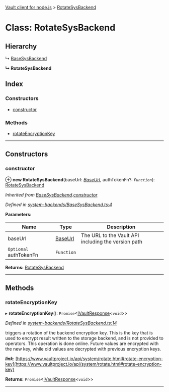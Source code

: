 [Vault client for node.js](../README.md) > [RotateSysBackend](../classes/rotatesysbackend.md)

# Class: RotateSysBackend

## Hierarchy

↳  [BaseSysBackend](basesysbackend.md)

**↳ RotateSysBackend**

## Index

### Constructors

* [constructor](rotatesysbackend.md#constructor)

### Methods

* [rotateEncryptionKey](rotatesysbackend.md#rotateencryptionkey)

---

## Constructors

<a id="constructor"></a>

###  constructor

⊕ **new RotateSysBackend**(baseUrl: *[BaseUrl](../#baseurl)*, authTokenFn?: *`Function`*): [RotateSysBackend](rotatesysbackend.md)

*Inherited from [BaseSysBackend](basesysbackend.md).[constructor](basesysbackend.md#constructor)*

*Defined in [system-backends/BaseSysBackend.ts:4](https://github.com/theogravity/vault-tacular/blob/fa3cc87/src/system-backends/BaseSysBackend.ts#L4)*

**Parameters:**

| Name | Type | Description |
| ------ | ------ | ------ |
| baseUrl | [BaseUrl](../#baseurl) |  The URL to the Vault API including the version path |
| `Optional` authTokenFn | `Function` |

**Returns:** [RotateSysBackend](rotatesysbackend.md)

___

## Methods

<a id="rotateencryptionkey"></a>

###  rotateEncryptionKey

▸ **rotateEncryptionKey**(): `Promise`<[IVaultResponse](../interfaces/ivaultresponse.md)<`void`>>

*Defined in [system-backends/RotateSysBackend.ts:14](https://github.com/theogravity/vault-tacular/blob/fa3cc87/src/system-backends/RotateSysBackend.ts#L14)*

triggers a rotation of the backend encryption key. This is the key that is used to encrypt result written to the storage backend, and is not provided to operators. This operation is done online. Future values are encrypted with the new key, while old values are decrypted with previous encryption keys.

*__link__*: [https://www.vaultproject.io/api/system/rotate.html#rotate-encryption-key](https://www.vaultproject.io/api/system/rotate.html#rotate-encryption-key)

**Returns:** `Promise`<[IVaultResponse](../interfaces/ivaultresponse.md)<`void`>>

___

